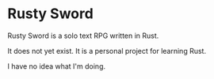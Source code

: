 # Rusty Sword

Rusty Sword is a solo text RPG written in Rust.

It does not yet exist. It is a personal project for learning Rust.

I have no idea what I'm doing.

